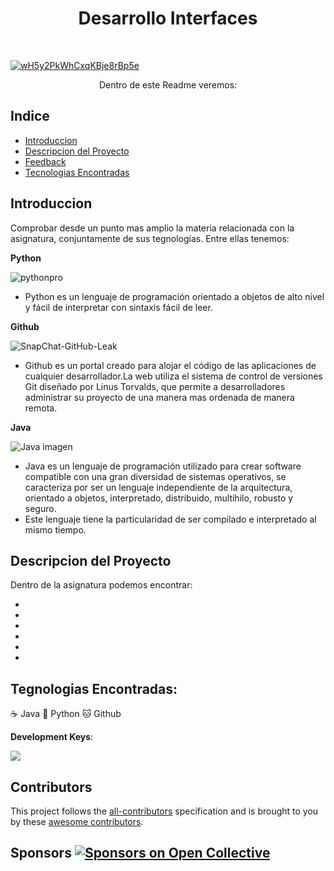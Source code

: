<h1 align="center"> Desarrollo Interfaces </h1> <br>
<p align="center">
  <a href="https://gitpoint.co/">
    
  ![wH5y2PkWhCxqKBje8rBp5e](https://github.com/ManFI021/DI/assets/145338541/bd14a6aa-e35c-41b2-84eb-b9cbbc13fd38)
  </a>
</p>

<p align="center">
 Dentro de este Readme veremos:
</p>


## Indice

- [Introduccion](#introduccion)
- [Descripcion del Proyecto](#descripcion-del-proyecto)
- [Feedback](#feedback)
- [Tecnologias Encontradas](#tecnologias-encontradas)



## Introduccion

Comprobar desde un punto mas amplio la materia relacionada con la asignatura, conjuntamente de sus tegnologías.
Entre ellas tenemos:

**Python**

![pythonpro](https://github.com/ManFI021/DI/assets/145338541/8f9ee332-f451-4506-8e1f-4d000fe88bed)

- Python es un lenguaje de programación orientado a objetos de alto nivel y fácil de interpretar con sintaxis fácil de leer.
<imagen>
  
**Github**

![SnapChat-GitHub-Leak](https://github.com/ManFI021/DI/assets/145338541/50ef2174-507a-4edb-8693-de3e3e2c1601)

- Github es un portal creado para alojar el código de las aplicaciones de cualquier desarrollador.La web utiliza el sistema de control de versiones Git diseñado por Linus Torvalds, que permite a desarrolladores  administrar su proyecto de una manera mas ordenada de manera remota.
<imagen>

**Java**

![Java imagen](https://github.com/ManFI021/DI/assets/145338541/97c801f6-872c-4047-a4fc-96a61d56cf64)

- Java es un lenguaje de programación utilizado para crear software compatible con una gran diversidad de sistemas operativos, se caracteriza por ser un lenguaje independiente de la arquitectura, orientado a objetos, interpretado, distribuido, multihilo, robusto y seguro.
- Este lenguaje tiene la particularidad de ser compilado e interpretado al mismo tiempo.

## Descripcion del Proyecto

Dentro de la asignatura podemos encontrar:

*
*
*
*
*
*


## Tegnologias Encontradas:
☕ Java
🐍 Python
🐱 Github

**Development Keys**: 

<a href="https://opencollective.com/git-point#backers" target="_blank"><img src="https://opencollective.com/git-point/backers.svg?width=890"></a>

## Contributors

This project follows the [all-contributors](https://github.com/kentcdodds/all-contributors) specification and is brought to you by these [awesome contributors](./CONTRIBUTORS.md).

## Sponsors [![Sponsors on Open Collective](https://opencollective.com/git-point/sponsors/badge.svg)](#sponsors)



